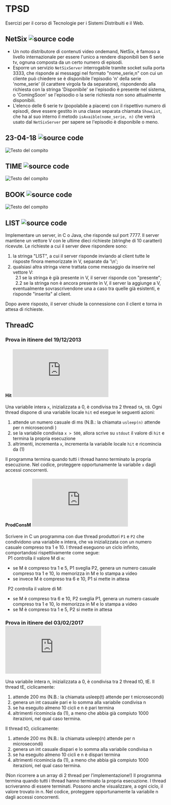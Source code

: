 # TPSD

Esercizi per il corso di Tecnologie per i Sistemi Distribuiti e il Web.

## NetSix ![source code](https://gitlab.com/Datalux/tpsd/tree/master/NetSix)

* Un noto distributore di contenuti video ondemand, NetSix, è famoso a livello internazionale per essere l'unico a rendere disponibili ben 6 serie tv, ognuna composta da un certo numero di episodi.
* Esporre un servizio `NetSixServer` interrogabile tramite socket sulla porta 3333, che risponde ai messaggi nel formato "nome_serie,n" con cui un cliente può chiedere se è disponibile l'episodio 'n' 
della serie 'nome_serie' (il carattere virgola fa da separatore), rispondendo alla richiesta con la stringa 'Disponibile' se l'episodio è presente nel sistema, o 'ComingSoon' se l'episodio o la serie
richiesta non sono attualmente disponibili.
* L'elenco delle 6 serie tv (popolabile a piacere) con il rispettivo numero di episodi, deve essere gestito in una classe separata chiamata `ShowList`, che ha al suo interno il metodo
`isAvaible(nome_serie, n)` che verrà usato dal `NetSixServer` per sapere se l'episodio è disponibile o meno.

## 23-04-18 ![source code](https://gitlab.com/Datalux/tpsd/tree/master/23-04-18)
![Testo del compito](https://gitlab.com/Datalux/tpsd/blob/master/23-04-18/testo.png)

## TIME  ![source code](https://gitlab.com/Datalux/tpsd/tree/master/TIME)
![Testo del compito](https://gitlab.com/Datalux/tpsd/blob/master/TIME/testo.png)

## BOOK ![source code](https://gitlab.com/Datalux/tpsd/tree/master/BOOK)
![Testo del compito](https://gitlab.com/Datalux/tpsd/blob/master/BOOK/testo.png)

## LIST ![source code](https://gitlab.com/Datalux/tpsd/tree/master/LIST)
Implementare un server, in C o Java, che risponde sul port 7777. Il server mantiene un vettore V con le ultime dieci richieste (stringhe di 10 caratteri) ricevute. Le richieste a cui il server deve 
rispondere sono:

1. la stringa "LIST", a cui il server risponde inviando al client tutte le risposte finora memorizzate in V, separate da '\n';
2. qualsiasi altra stringa viene trattata come messaggio da inserire nel vettore V: <br />
&nbsp; 2.1 se la stringa è già presente in V, il server risponde con "presente"; <br />
&nbsp; 2.2 se la stringa non è ancora presente in V, il server la aggiunge a V, eventualmente sovrascrivendone una a caso tra quelle già esistenti, e risponde "inserita" al client.

Dopo avere risposto, il server chiude la connessione con il client e torna in attesa di richieste.

## ThreadC
### Prova in itinere del 19/12/2013
#### Hit ![source code](https://gitlab.com/Datalux/tpsd/blob/master/ThreadC/hit.c)
Una variabile intera `x`, inizializzata a 0, è condivisa tra 2 thread `tA`, `tB`. Ogni thread dispone di una variabile locale `hit` ed esegue le seguenti azioni:

1.  attende un numero casuale di ms (N.B.: la chiamata `usleep(n)` attende per  n microsecondi )
2.  se la variabile condivisa `x > 500`, allora scrive su `stdout` il valore di `hit` e termina la propria esecuzione
3.  altrimenti, incrementa `x`, incrementa la variabile locale `hit` e ricomincia da (1) 

Il programma termina quando tutti i thread hanno terminato la propria esecuzione. Nel codice, proteggere opportunamente la variabile `x` dagli accessi concorrenti.

#### ProdConsM ![source code](https://gitlab.com/Datalux/tpsd/blob/master/ThreadC/ProdConsM.c)
Scrivere in C un programma con due thread produttori `P1` e `P2` che condividono una variabile `m`  intera, che va inizializzata con un numero casuale compreso tra 1 e 10.
I thread eseguono un ciclo infinito, comportandosi rispettivamente come segue: <br />
&nbsp; P1 controlla il valore M di `m`:
* se M è compreso tra 1 e 5, P1 sveglia P2, genera un numero casuale compreso tra 1 e 10, lo memorizza in M e lo stampa a video
* se invece M è compreso tra 6 e 10, P1 si mette in attesa 

&nbsp; P2 controlla il valore di M:
* se M è compreso tra 6 e 10, P2 sveglia P1, genera un numero casuale compreso tra 1 e 10, lo memorizza in M e lo stampa a video
* se M è compreso tra 1 e 5, P2 si mette in attesa

### Prova in itinere del 03/02/2017 ![source code](https://gitlab.com/Datalux/tpsd/blob/master/ThreadC/itinere-03-02-2017.c)
Una variabile intera n, inizializzata a 0, è condivisa tra 2 thread tO, tE.
Il thread tE, ciclicamente:
1. attende 200 ms (N.B.: la chiamata usleep(t) attende per t microsecondi)
2. genera un int casuale pari e lo somma alla variabile condivisa n
3. se ha eseguito almeno 10 cicli e n è pari termina
4. altrimenti ricomincia da (1), a meno che abbia già compiuto 1000 iterazioni, nel qual caso termina.

Il thread tO, ciclicamente:
1. attende 200 ms (N.B.: la chiamata usleep(n) attende per n microsecondi)
2. genera un int casuale dispari e lo somma alla variabile condivisa n
3. se ha eseguito almeno 10 cicli e n è dispari termina
4. altrimenti ricomincia da (1), a meno che abbia già compiuto 1000 iterazioni, nel qual caso termina.

(Non ricorrere a un array di 2 thread per l’implementazione!)
Il programma termina quando tutti i thread hanno terminato la propria esecuzione. I thread scriveranno di essere terminati. Possono anche visualizzare, a ogni ciclo, il valore trovato in n.
Nel codice, proteggere opportunamente la variabile n dagli accessi concorrenti. 




